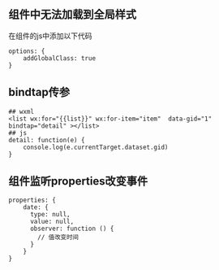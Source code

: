 ## 组件中无法加载到全局样式
在组件的js中添加以下代码
```
options: {
    addGlobalClass: true
}
```
## bindtap传参
```
## wxml
<list wx:for="{{list}}" wx:for-item="item"  data-gid="1"  bindtap="detail" ></list>
## js
detail: function(e) {
    console.log(e.currentTarget.dataset.gid)
}
```
## 组件监听properties改变事件
```
properties: {
    date: {
      type: null,
      value: null,
      observer: function () {
        // 值改变时间
      }
    }
}	
```